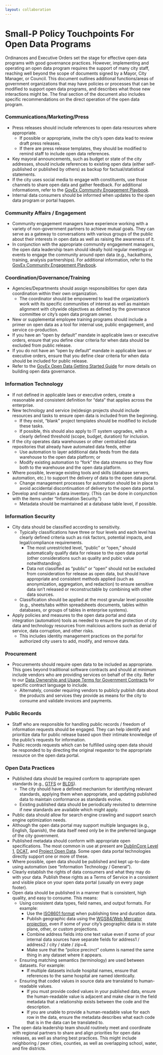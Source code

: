```yaml
---
layout: collaboration
---
```


# Small-P Policy Touchpoints For Open Data Programs
Ordinances and Executive Orders set the stage for effective open data programs with good governance practices. However, implementing and operating an open data program requires the support of many city staff, reaching well beyond the scope of documents signed by a Mayor, City Manager, or Council. This document outlines additional functions/areas of government organizations that may have policies or processes that can be modified to support open data programs, and describes what those new interactions might be. The final section of the document also includes specific recommendations on the direct operation of the open data program.

### Communications/Marketing/Press

* Press releases should include references to open data resources where appropriate.
  * If possible or appropriate, invite the city’s open data lead to review draft press releases.
  * If there are press release templates, they should be modified to remind staff to include open data references.
* Key mayoral announcements, such as budget or state of the city addresses, should include references to existing open data (either self-published or published by others) as backup for factual/statistical statements.
* If the city uses social media to engage with constituents, use those channels to share open data and gather feedback. For additional informationm, refer to the [GovEx Community Engagement Playbook](https://www.gitbook.com/book/centerforgov/community-engagement-playbook/details).
* Internal data consumers should be informed when updates to the open data program or portal happen.

### Community Affairs / Engagement

* Community engagement managers have experience working with a variety of non-government partners to achieve mutual goals. They can serve as a gateway to conversations with various groups of the public about their interests in open data as well as raising the awareness of it.
* In conjunction with the appropriate community engagement managers, the open data leadership team should ideally hold regular meetings or events to engage the community around open data (e.g., hackathons, training, analysis partnerships). For additional information, refer to the [GovEx Community Engagement Playbook](https://www.gitbook.com/book/centerforgov/community-engagement-playbook/details).

### Coordination/Governance/Training

* Agencies/Departments should assign responsibilities for open data coordination within their own organization.
  * The coordinator should be empowered to lead the organization’s work with its specific communities of interest as well as maintain alignment with citywide objectives as defined by the governance committee or city’s open data program owner.
* New or supplemental employee training programs should include a primer on open data as a tool for internal use, public engagement, and service co-production.
* If you have an “open by default” mandate in applicable laws or executive orders, ensure that you define clear criteria for when data should be excluded from public release.
* If you do not have an “open by default” mandate in applicable laws or executive orders, ensure that you define clear criteria for when data should be included for public release.
* Refer to the [GovEx Open Data Getting Started Guide](http://centerforgov.gitbooks.io/open-data-getting-started/content/) for more details on building open data governance.

### Information Technology

* If not defined in applicable laws or executive orders, create a reasonable and consistent definition for “data” that applies across the enterprise.
* New technology and service (re)design projects should include resources and tasks to ensure open data is included from the beginning.
  * If they exist, “blank” project templates should be modified to include these tasks.
  * If possible, this should also apply to IT system upgrades, with a clearly defined threshold (scope, budget, duration) for inclusion.
* If the city operates data warehouses or other centralized data repositories that already have automated data feeds, either
  * Use automation to layer additional data feeds from the data warehouse to the open data platform; or
  * Modify existing automation to “fork” the data streams so they flow both to the warehouse and the open data platform.
* Where possible, leverage existing tools and skills (database servers, automation, etc.) to support the delivery of data to the open data portal.
  * Change management processes for automation should be in place to avoid accidental discontinuation of delivery to the open data portal.
* Develop and maintain a data inventory. (This can be done in conjunction with the items under “Information Security.”)
  * Metadata should be maintained at a database table level, if possible.

### Information Security

* City data should be classified according to sensitivity.
  * Typically classifications have three or four levels and each level has clearly defined criteria such as risk factors, potential impacts, and legal/compliance requirements.
    * The most unrestricted level, “public” or “open,” should automatically qualify data for release to the open data portal (other considerations such as quality and pubic value notwithstanding).
    * Data not classified as “public” or “open” should not be excluded from consideration for release as open data, but should have appropriate and consistent methods applied (such as anonymization, aggregation, and redaction) to ensure sensitive data isn’t released or reconstructable by combining with other data sources.
  * Classification should be applied at the most granular level possible (e.g., sheets/tabs within spreadsheets documents, tables within databases, or groups of tables in enterprise systems).
* Apply policies and measures to the open data portal and data integration (automation) tools as needed to ensure the protection of city data and technology resources from malicious actions such as denial of service, data corruption, and other risks.
  * This includes identity management practices on the portal for authorized city users to add, modify, and remove data.

### Procurement

* Procurements should require open data to be included as appropriate. This goes beyond traditional software contracts and should at minimum include vendors who are providing services on behalf of the city. Refer to our [Data Ownership and Usage Terms for Government Contracts](http://labs.centerforgov.org/data-ownership/) for specific contract language to include.
  * Alternately, consider requiring vendors to publicly publish data about the products and services they provide as means for the city to consume and validate invoices and payments.

### Public Records

* Staff who are responsible for handling public records / freedom of information requests should be engaged. They can help identify and prioritize data for public release based upon their intimate knowledge of the public’s requests for information.
* Public records requests which can be fulfilled using open data should be responded to by directing the original requestor to the appropriate resource on the open data portal.

### Open Data Practices

* Published data should be required conform to appropriate open standards (e.g., [GTFS](https://developers.google.com/transit/gtfs/) or [BLDS](http://permitdata.org/)).
  * The city should have a defined mechanism for identifying relevant standards, applying them when appropriate, and updating published data to maintain conformance as standards evolve.
  * Existing published data should be periodically revisited to determine if new standards are available which might apply.
* Public data should allow for search engine crawling and support search engine optimization needs.
* Although the open data portal may support multiple languages (e.g., English, Spanish), the data itself need only be in the preferred language of the city government.
* Published metadata should conform with appropriate open specifications. The most common in use at present are [DublinCore Level 1](http://dublincore.org/metadata-basics/), [DCAT](https://www.w3.org/TR/vocab-dcat/), and [Project Open Data](https://project-open-data.cio.gov/v1.1/metadata-resources/). Some open data portal technologies directly support one or more of these.
* Where possible, open data should be published and kept up-to-date using automation (see “Information Technology / General”).
* Clearly establish the rights of data consumers and what they may do with your data. Publish these rights as a Terms of Service in a consistent and visible place on your open data portal (usually on every page footer).
* Open data should be published in a manner that is consistent, high quality, and easy to consume. This means:
  * Using consistent data types, field names, and output formats. For example:
    * Use the [ISO8601 format](https://en.wikipedia.org/wiki/ISO_8601) when publishing time and duration data. 
    * Publish geographic data using the [WGS84/Web Mercator projection](https://en.wikipedia.org/wiki/Web_Mercator), even if some of your city’s geographic data is in state plane, other, or custom projections. 
    * Combine address fields into one text value even if some of your internal data sources have separate fields for address1 / address2 / city / state / zip+4.
    * Make sure that the “police precinct” column is named the same thing in any dataset where it appears.
  * Ensuring matching semantics (terminology) are used between datasets. For example:
    * If multiple datasets include hospital names, ensure that references to the same hospital are named identically.
  * Ensuring that coded values in source data are translated to human-readable values.
    * If you must provide coded values in your published data, ensure the human-readable value is adjacent and make clear in the field metadata that a relationship exists between the code and the description.
    * If you are unable to provide a human-readable value for each row in the data, ensure the metadata describes what each code that is in the data can be translated to.
 * The open data leadership team should routinely meet and coordinate with regional partners to share and align priorities for open data releases, as well as sharing best practices. This might include neighboring / peer cities, counties, as well as overlapping school, water, and fire districts.

